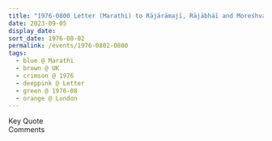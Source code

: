 ```yaml
---
title: "1976-0800 Letter (Marathi) to Rājārāmajī, Rājābhāī and Moreśhvar, London, UK"
date: 2023-09-05
display_date: 
sort_date: 1976-08-02
permalink: /events/1976-0802-0800
tags:
  - blue @ Marathi
  - brown @ UK
  - crimson @ 1976
  - deeppink @ Letter
  - green @ 1976-08
  - orange @ London  
---
```


<wave-list>
  <list-title color="green" width="75">Key Quote</list-title>
  <list-item color="BlanchedAlmond"  width="200"></list-item>
  <list-item color="Lavender"></list-item>
  <list-item color="BlanchedAlmond"></list-item>
</wave-list>

<br>

<wave-list>
  <list-title color="green" width="75">Comments</list-title>
  <list-item color="BlanchedAlmond"  width="200"></list-item>
  <list-item color="Lavender"></list-item>
  <list-item color="BlanchedAlmond"></list-item>
</wave-list>